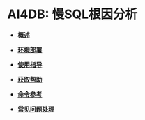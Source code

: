 # AI4DB: 慢SQL根因分析<a name="ZH-CN_TOPIC_0000001240824997"></a>

-   **[概述](概述-62.md)**  

-   **[环境部署](环境部署-5.md)**  

-   **[使用指导](使用指导-6.md)**  

-   **[获取帮助](获取帮助-7.md)**  

-   **[命令参考](命令参考-8.md)**  

-   **[常见问题处理](常见问题处理-9.md)**  

